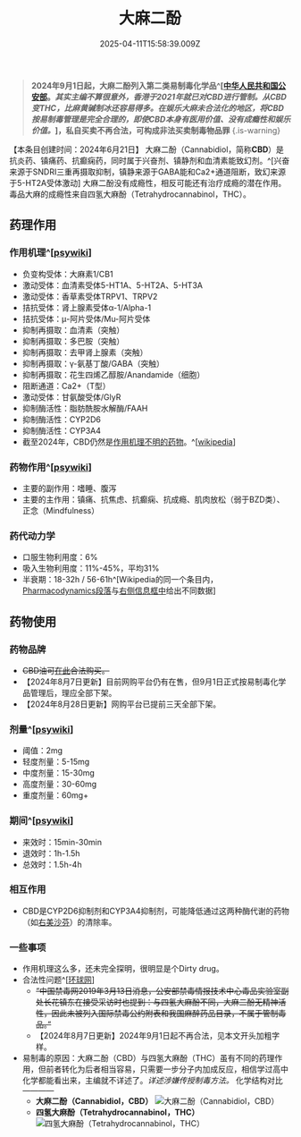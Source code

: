 ﻿---
title: 大麻二酚
description: 
published: true
date: 2025-04-11T15:58:39.009Z
tags: 
editor: markdown
dateCreated: 2025-04-11T15:58:34.573Z
---

> **2024年9月1日起，大麻二酚列入第二类易制毒化学品^[[中华人民共和国公安部](https://www.mps.gov.cn/n6557558/c9690580/content.html)。*其实主编不算很意外，香港于2021年就已对CBD进行管制。从CBD变THC，比麻黄碱制冰还容易得多。在娱乐大麻未合法化的地区，将CBD按易制毒管理是完全合理的，即使CBD本身有医用价值、没有成瘾性和娱乐价值。*]，私自买卖不再合法，可构成非法买卖制毒物品罪**
{.is-warning}

【本条目创建时间：2024年6月21日】
大麻二酚（Cannabidiol，简称**CBD**）是抗炎药、镇痛药、抗癫痫药，同时属于兴奋剂、镇静剂和血清素能致幻剂。^[兴奋来源于SNDRI三重再摄取抑制，镇静来源于GABA能和Ca2+通道阻断，致幻来源于5-HT2A受体激动]
大麻二酚没有成瘾性，相反可能还有治疗成瘾的潜在作用。毒品大麻的成瘾性来自四氢大麻酚（Tetrahydrocannabinol，THC）。
## 药理作用
### 作用机理^[[psywiki](https://m.psychonautwiki.org/wiki/Cannabidiol#Pharmacology)]
- 负变构受体：大麻素1/CB1
- 激动受体：血清素受体5-HT1A、5-HT2A、5-HT3A
- 激动受体：香草素受体TRPV1、TRPV2
- 拮抗受体：肾上腺素受体α-1/Alpha-1
- 拮抗受体：μ-阿片受体/Mu-阿片受体
- 抑制再摄取：血清素（突触）
- 抑制再摄取：多巴胺（突触）
- 抑制再摄取：去甲肾上腺素（突触）
- 抑制再摄取：γ-氨基丁酸/GABA（突触）
- 抑制再摄取：花生四烯乙醇胺/Anandamide（细胞）
- 阻断通道：Ca2+（T型）
- 激动受体：甘氨酸受体/GlyR
- 抑制酶活性：脂肪酰胺水解酶/FAAH
- 抑制酶活性：CYP2D6
- 抑制酶活性：CYP3A4
- 截至2024年，CBD仍然是[作用机理不明的药物](/%E7%B4%A2%E5%BC%95/#%E4%BD%9C%E7%94%A8%E6%9C%BA%E7%90%86%E4%B8%8D%E6%98%8E%E7%9A%84%E8%8D%AF%E7%89%A9%E7%B4%A2%E5%BC%95-1)。^[[wikipedia](https://en.wikipedia.org/wiki/Cannabidiol#Pharmacology)]
### 药物作用^[[psywiki](https://m.psychonautwiki.org/wiki/Cannabidiol#Subjective_effects)]
- 主要的副作用：嗜睡、腹泻
- 主要的主作用：镇痛、抗焦虑、抗癫痫、抗成瘾、肌肉放松（弱于BZD类）、正念（Mindfulness）
### 药代动力学
- 口服生物利用度：6%
- 吸入生物利用度：11%-45%，平均31%
- 半衰期：18-32h / 56-61h^[Wikipedia的同一个条目内，[Pharmacodynamics段落](https://en.wikipedia.org/wiki/Cannabidiol#Pharmacodynamics)与[右侧信息框中](https://en.wikipedia.org/wiki/Cannabidiol)给出不同数据]
## 药物使用
### 药物品牌
- <s>CBD油可[在此](https://s.taobao.com/search?_input_charset=utf-8&page=1&q=cbd%E6%B2%B9)合法购买。</s>
- 【2024年8月7日更新】目前网购平台仍有在售，但9月1日正式按易制毒化学品管理后，理应全部下架。
- 【2024年8月28日更新】网购平台已提前三天全部下架。
### 剂量^[[psywiki](https://m.psychonautwiki.org/wiki/Cannabidiol)]
- 阈值：2mg
- 轻度剂量：5-15mg
- 中度剂量：15-30mg
- 高度剂量：30-60mg
- 重度剂量：60mg+
### 期间^[[psywiki](https://m.psychonautwiki.org/wiki/Cannabidiol)]
- 来效时：15min-30min
- 退效时：1h-1.5h
- 总效时：1.5h-4h
### 相互作用
- CBD是CYP2D6抑制剂和CYP3A4抑制剂，可能降低通过这两种酶代谢的药物（如[右美沙芬](/DXM/)）的清除率。
### 一些事项
- 作用机理这么多，还未完全探明，很明显是个Dirty drug。
- 合法性问题^[[环球网](https://mbd.baidu.com/newspage/data/landingsuper?rs=2639036589&ruk=vUw2_BPaSRk545CBduh9Hw&pageType=1&_refluxos=a0&context=%7B%22nid%22%3A%22news_10315651313484525824%22,%22ssid%22%3A%22a2dcg550f01000000%22%7D)]
  - <s>“中国禁毒网2019年3月13日消息，公安部禁毒情报技术中心毒品实验室副处长花镇东在接受采访时也提到：与四氢大麻酚不同，大麻二酚无精神活性，因此未被列入国际禁毒公约附表和我国麻醉药品目录，不属于管制毒品。”</s>
  - 【2024年8月7日更新】2024年9月1日起不再合法，见本文开头加粗字样。
- 易制毒的原因：大麻二酚（CBD）与四氢大麻酚（THC）虽有不同的药理作用，但前者转化为后者相当容易，只需要一步分子内加成反应，相信学过高中化学都能看出来，主编就不详述了。*详述涉嫌传授制毒方法。* 化学结构对比————
  - **大麻二酚（Cannabidiol，CBD）** ![大麻二酚（Cannabidiol，CBD）](/imgs/cbd结构.jpg)
  - **四氢大麻酚（Tetrahydrocannabinol，THC）** ![四氢大麻酚（Tetrahydrocannabinol，THC）](/imgs/thc结构.jpg)

